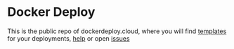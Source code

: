 # Docker Deploy
This is the public repo of dockerdeploy.cloud, where you will find [templates](/templates) for your deployments, [help](https:/dockerdeploy.cloud/docs) or open [issues](https://github.com/jclapadula/docker-deploy/issues)
